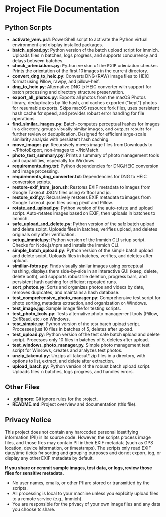 # Project File Documentation

## Python Scripts

- **activate_venv.ps1**: PowerShell script to activate the Python virtual environment and display installed packages.
- **batch_upload.py**: Python version of the batch upload script for Immich. Uploads files in batches, logs progress, and supports concurrency and delays between batches.
- **check_orientations.py**: Python version of the EXIF orientation checker. Prints the orientation of the first 10 images in the current directory.
- **convert_dng_to_heic.py**: Converts DNG (RAW) image files to HEIC format using Pillow, rawpy, and pillow-heif.
- **dng_to_heic.py**: Alternative DNG to HEIC converter with support for batch processing and directory structure preservation.
- **export_all_photos.py**: Exports all photos from the macOS Photos library, deduplicates by file hash, and caches exported ("kept") photos for resumable exports. Skips macOS resource fork files, uses persistent hash cache for speed, and provides robust error handling for file operations.
- **find_similar_images.py**: Batch-computes perceptual hashes for images in a directory, groups visually similar images, and outputs results for further review or deduplication. Designed for efficient large-scale similarity analysis with persistent hash caching.
- **move_images.py**: Recursively moves image files from Downloads to ~/PhotoExport, non-images to ~/NoMatch.
- **photo_test_summary.py**: Prints a summary of photo management tools and capabilities, especially for Windows.
- **requirements_dng.txt**: Python dependencies for DNG/HEIC conversion and image processing.
- **requirements_dng_converter.txt**: Dependencies for DNG to HEIC conversion scripts.
- **restore-exif_from_json.sh**: Restores EXIF metadata to images from Google Takeout JSON files using exiftool and jq.
- **restore_exif.py**: Recursively restores EXIF metadata to images from Google Takeout .json files using piexif and Pillow.
- **rotate_and_upload.py**: Python version of the auto-rotate and upload script. Auto-rotates images based on EXIF, then uploads in batches to Immich.
- **safe_upload_and_delete.py**: Python version of the safe batch upload and delete script. Uploads files in batches, verifies upload, and deletes originals only after verification.
- **setup_immich.py**: Python version of the Immich CLI setup script. Checks for Node.js/npm and installs the Immich CLI.
- **simple_batch_upload.py**: Python version of the simple batch upload and delete script. Uploads files in batches, verifies, and deletes after upload.
- **similiar-fotos.py**: Finds visually similar images using perceptual hashing, displays them side-by-side in an interactive GUI (keep, delete, delete both), and supports robust file deletion, progress bars, and persistent hash caching for efficient repeated runs.
- **sort_photos.py**: Sorts and organizes photos and videos by date, removes duplicates, and maintains a hash database.
- **test_comprehensive_photo_manager.py**: Comprehensive test script for photo sorting, metadata extraction, and organization on Windows.
- **test_image.jpg**: Sample image file for testing scripts.
- **test_photo_tools.py**: Tests alternative photo management tools (Pillow, ExifRead, etc.) on Windows.
- **test_simple.py**: Python version of the test batch upload script. Processes just 10 files in batches of 5, deletes after upload.
- **test_upload.py**: Python version of the test safe batch upload and delete script. Processes only 10 files in batches of 5, deletes after upload.
- **test_windows_photo_manager.py**: Simple photo management test script for Windows, creates and analyzes test photos.
- **unzip_takeout.py**: Unzips all takeout*.zip files in a directory, with options to list, extract, and delete after extraction.
- **upload_batch.py**: Python version of the robust batch upload script. Uploads files in batches, logs progress, and handles errors.

## Other Files

- **.gitignore**: Git ignore rules for the project.
- **README.md**: Project overview and documentation (this file).

## Privacy Notice

This project does not contain any hardcoded personal identifying information (PII) in its source code. However, the scripts process image files, and those files may contain PII in their EXIF metadata (such as GPS location, device information, or timestamps). The scripts only read EXIF date/time fields for sorting and grouping purposes and do not export, log, or display any other EXIF metadata by default.

**If you share or commit sample images, test data, or logs, review those files for sensitive metadata.**

- No user names, emails, or other PII are stored or transmitted by the scripts.
- All processing is local to your machine unless you explicitly upload files to a remote service (e.g., Immich).
- You are responsible for the privacy of your own image files and any data you choose to share.